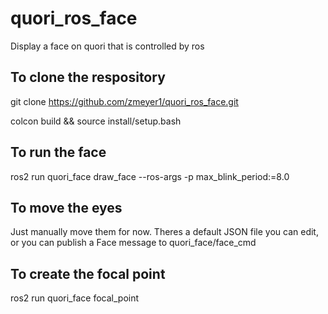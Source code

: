 # quori_ros_face
Display a face on quori that is controlled by ros

## To clone the respository
git clone https://github.com/zmeyer1/quori_ros_face.git

colcon build && source install/setup.bash

## To run the face
 ros2 run quori_face draw_face --ros-args -p max_blink_period:=8.0

## To move the eyes
Just manually move them for now. Theres a default JSON file you can edit, or you can publish a Face message to quori_face/face_cmd

## To create the focal point

 ros2 run quori_face focal_point
